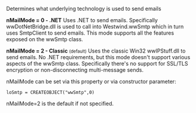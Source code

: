 ﻿Determines what underlying technology is used to send emails

**nMailMode = 0 - .NET** 
Uses .NET to send emails. Specifically wwDotNetBridge.dll is used to call into Westwind.wwSmtp which in turn uses SmtpClient to send emails. This mode supports all the features exposed on the wwSmtp class.

**nMailMode = 2  -  Classic** <small>(default)</small>
Uses the classic Win32 wwIPStuff.dll to send emails. No .NET requirements, but this mode doesn't support various aspects of the wwSmtp class. Specifically there's no support for SSL/TLS encryption or non-disconnecting multi-message sends.

nMailMode can be set via this property or via constructor parameter:

```foxpro
loSmtp = CREATEOBJECT("wwSmtp",0)
```

nMailMode=2 is the default if not specified.